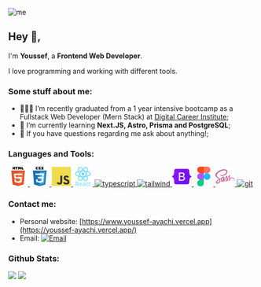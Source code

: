 ![me](https://github.com/YoussefAyachi95/YoussefAyachi95/raw/master/assets/me.gif)

## Hey 👋,

I'm **Youssef**, a **Frontend Web Developer**.

I love programming and working with different tools.

### Some stuff about me:

- 👨🏽‍💻 I’m recently graduated from a 1 year intensive bootcamp as a Fullstack Web Developer (Mern Stack) at [Digital Career Institute](https://digitalcareerinstitute.org/); 
- 🌱 I’m currently learning **Next.JS, Astro, Prisma and PostgreSQL**;
- 💬 If you have questions regarding me ask about anything!;

#### <h3 align="left">Languages and Tools:</h3>
<p align="left"> 
    <a href="https://www.w3.org/html/" target="_blank"> <img src="https://raw.githubusercontent.com/devicons/devicon/master/icons/html5/html5-original-wordmark.svg" alt="html5" width="40" height="40"/> </a> 
    <a href="https://www.w3schools.com/css/" target="_blank"> <img src="https://raw.githubusercontent.com/devicons/devicon/master/icons/css3/css3-original-wordmark.svg" alt="css3" width="40" height="40"/> </a> 
    <a href="https://developer.mozilla.org/en-US/docs/Web/JavaScript" target="_blank"> <img src="https://raw.githubusercontent.com/devicons/devicon/master/icons/javascript/javascript-original.svg" alt="javascript" width="40" height="40"/> </a> 
    <a href="https://reactjs.org/" target="_blank"> <img src="https://raw.githubusercontent.com/devicons/devicon/master/icons/react/react-original-wordmark.svg" alt="javascript" width="40" height="40"/> </a> 
    <a href="https://reactjs.org/" target="_blank"> <img src="[https://raw.githubusercontent.com/devicons/devicon/master/icons/react/react-original-wordmark.svg](https://raw.githubusercontent.com/devicons/devicon/master/icons/typescript/typescript-original.svg)"                 alt="typescript" width="40" height="40"/> </a> 
    <a href="https://tailwindcss.com/" target="_blank"> <img src="https://www.vectorlogo.zone/logos/tailwindcss/tailwindcss-icon.svg" alt="tailwind" width="40" height="40"/> </a> 
    <a href="https://getbootstrap.com/" target="_blank"> <img src="https://raw.githubusercontent.com/devicons/devicon/master/icons/bootstrap/bootstrap-original.svg" alt="bootstrap" width="40" height="40"/> </a> 
    <a href="https://figma.com/" target="_blank"> <img src="https://raw.githubusercontent.com/devicons/devicon/master/icons/figma/figma-original.svg" alt="figma" width="40" height="40"/> </a> 
    <a href="https://sass-lang.com/" target="_blank"> <img src="https://raw.githubusercontent.com/devicons/devicon/master/icons/sass/sass-original.svg" alt="sass" width="40" height="40"/> </a> 
    <a href="https://git-scm.com/" target="_blank"> <img src="https://www.vectorlogo.zone/logos/git-scm/git-scm-icon.svg" alt="git" width="40" height="40"/> </a> 
</p>



### Contact me:

- Personal website: [https://www.youssef-ayachi.vercel.app](https://youssef-ayachi.vercel.app/)
- Email: [![Email](https://img.shields.io/badge/youssef.ayachi@web.de-D14836?style=flat-square&logo=gmail&logoColor=white)](mailto:youssef.ayachi@web.de)

### Github Stats:

<p>

  <img src="https://github-readme-stats.vercel.app/api?username=YoussefAyachi95&hide=stars&show_icons=true&theme=dracula&line_height=40">
  <img src="https://github-readme-stats.vercel.app/api/top-langs/?username=YoussefAyachi95&count_private=true&theme=dracula">

</p>


